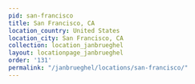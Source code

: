 ```yaml
---
pid: san-francisco
title: San Francisco, CA
location_country: United States
location_city: San Francisco, CA
collection: location_janbrueghel
layout: locationpage_janbrueghel
order: '131'
permalink: "/janbrueghel/locations/san-francisco/"
---
```

